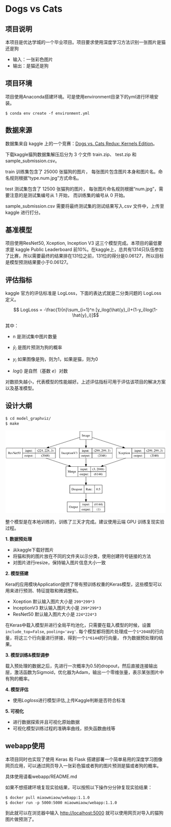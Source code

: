# Dogs vs Cats

## 项目说明

本项目是优达学城的一个毕业项目。项目要求使用深度学习方法识别一张图片是猫还是狗

- 输入：一张彩色图片
- 输出：是猫还是狗

## 项目环境

项目使用Anaconda搭建环境。可是使用environment目录下的yml进行环境安装。

```shell
$ conda env create -f environment.yml
```

## 数据来源

数据集来自 kaggle 上的一个竞赛：[Dogs vs. Cats Redux: Kernels Edition](https://www.kaggle.com/c/dogs-vs-cats-redux-kernels-edition/data)。

下载kaggle猫狗数据集解压后分为 3 个文件 train.zip、 test.zip 和 sample_submission.csv。

train 训练集包含了 25000 张猫狗的图片， 每张图片包含图片本身和图片名。命名规则根据“type.num.jpg”方式命名。

test 测试集包含了 12500 张猫狗的图片， 每张图片命名规则根据“num.jpg”，需要注意的是测试集编号从 1 开始， 而训练集的编号从 0 开始。

sample_submission.csv 需要将最终测试集的测试结果写入.csv 文件中，上传至 kaggle 进行打分。

## 基准模型

项目使用ResNet50, Xception, Inception V3 这三个模型完成。本项目的最低要求是 kaggle Public Leaderboard 前10%。在kaggle上，总共有1314只队伍参加了比赛，所以需要最终的结果排在131位之前，131位的得分是0.06127，所以目标是模型预测结果要小于0.06127。

## 评估指标

kaggle 官方的评估标准是 LogLoss，下面的表达式就是二分类问题的 LogLoss 定义。

$$ LogLoss = -\frac{1}{n}\sum_{i=1}^n [y_ilog(\hat{y}_i)+(1-y_i)log(1- \hat{y}_i)]$$

其中：

- n 是测试集中图片数量

- $\hat{y}_i$ 是图片预测为狗的概率

- $y_i$ 如果图像是狗，则为1，如果是猫，则为0

- $log()$ 是自然（基数 $e$）对数

对数损失越小，代表模型的性能越好。上述评估指标可用于评估该项目的解决方案以及基准模型。

## 设计大纲

```shell
$ cd model_graphviz/
$ make
```

<img src="source/model.png">

整个模型是在本地训练的，训练了三天才完成。建议使用云端 GPU 训练复现实验过程。

**1. 数据预处理**

- 从kaggle下载好图片
- 将猫和狗的图片放在不同的文件夹以示分类，使用创建符号链接的方法
- 对图片进行resize，保持输入图片信息大小一致

**2. 模型搭建**

Kera的应用模块Application提供了带有预训练权重的Keras模型，这些模型可以用来进行预测、特征提取和微调整和。

- Xception 默认输入图片大小是 `299*299*3`
- InceptionV3 默认输入图片大小是 `299*299*3`
- ResNet50 默认输入图片大小是 `224*224*3`

在Keras中载入模型并进行全局平均池化，只需要在载入模型的时候，设置`include_top=False`, `pooling='avg'`. 每个模型都将图片处理成一个` 1*2048 `的行向量，将这三个行向量进行拼接，得到一个` 1*6144 `的行向量， 作为数据预处理的结果。

**3. 模型训练&模型调参**

载入预处理的数据之后，先进行一次概率为0.5的dropout，然后直接连接输出层，激活函数为Sigmoid，优化器为Adam，输出一个零维张量，表示某张图片中有狗的概率。

**4. 模型评估**

- 使用$Logloss$进行模型评估,上传Kaggle判断是否符合标准

**5. 可视化**

- 进行数据探索并且可视化原始数据
- 可视化模型训练过程的准确率曲线，损失函数曲线等

## webapp使用

本项目同时也实现了使用 Keras 和 Flask 搭建部署一个简单易用的深度学习图像网页应用，可以通过网页导入一张彩色猫或者狗的图片预测是猫或者狗的概率。

具体使用请看webapp/README.md

如果不想搭建环境复现实验结果，可以按照以下操作分分钟复现实验结果：

```shell
$ docker pull miaowmiaow/webapp:1.1.0
$ docker run -p 5000:5000 miaowmiaow/webapp:1.1.0
```

到此就可以在浏览器中输入 [http://localhost:5000](http://localhost:5000) 就可以使用网页对导入的猫狗图片做预测了。